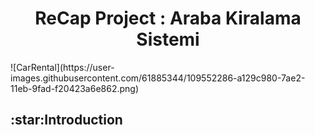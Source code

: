 
<h1 align="center">ReCap Project : Araba Kiralama Sistemi</h1> 
![CarRental](https://user-images.githubusercontent.com/61885344/109552286-a129c980-7ae2-11eb-9fad-f20423a6e862.png)
<h2>:star:Introduction</h2>

